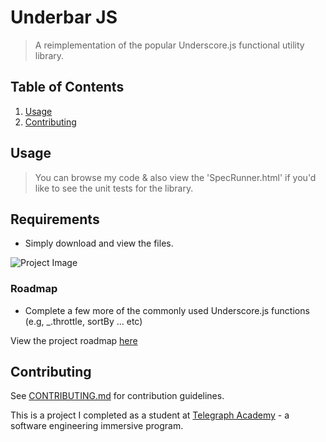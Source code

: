 # Underbar JS

> A reimplementation of the popular Underscore.js functional utility library.


## Table of Contents

1. [Usage](#Usage)
1. [Contributing](#contributing)

## Usage

> You can browse my code & also view the 'SpecRunner.html' if you'd like to see the unit tests for the library.

## Requirements

- Simply download and view the files.

![Project Image](http://i.imgur.com/By322z5.png?1)

### Roadmap
 - Complete a few more of the commonly used Underscore.js functions (e.g, _.throttle, sortBy ... etc)


View the project roadmap [here](https://github.com/cliffordfajardo/underbar/issues)


## Contributing

See [CONTRIBUTING.md](CONTRIBUTING.md) for contribution guidelines.







This is a project I completed as a student at [Telegraph Academy](http://telegraphacademy.com) - a software engineering immersive program.
